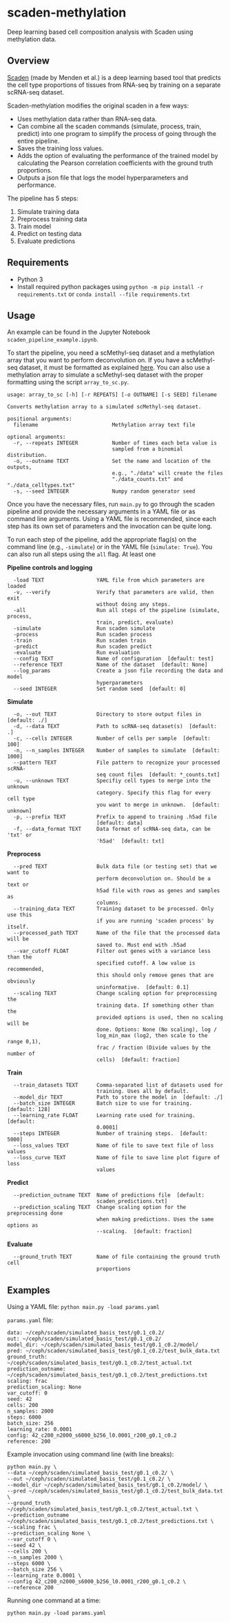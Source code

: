 # scaden-methylation
Deep learning based cell composition analysis with Scaden using methylation data.

## Overview
[Scaden](https://github.com/KevinMenden/scaden) (made by Menden et al.) is a deep learning based tool that predicts the cell type proportions of tissues from RNA-seq by  training on a separate scRNA-seq dataset.

Scaden-methylation modifies the original scaden in a few ways:
- Uses methylation data rather than RNA-seq data.
- Can combine all the scaden commands (simulate, process, train, predict) into one program to simplify the process of going through the entire pipeline.
- Saves the training loss values.
- Adds the option of evaluating the performance of the trained model by calculating the Pearson correlation coefficients with the ground truth proportions.
- Outputs a json file that logs the model hyperparameters and performance.

The pipeline has 5 steps:
1. Simulate training data
2. Preprocess training data
3. Train model
4. Predict on testing data
5. Evaluate predictions

## Requirements
- Python 3
- Install required python packages using `python -m pip install -r requirements.txt` or `conda install --file requirements.txt`

## Usage
An example can be found in the Jupyter Notebook `scaden_pipeline_example.ipynb`.

To start the pipeline, you need a scMethyl-seq dataset and a methylation array that you want to perform deconvolution on. If you have a scMethyl-seq dataset, it must be formatted as explained [here](https://scaden.readthedocs.io/en/latest/usage.html#scrna-seq-data-processing).
You can also use a methylation array to simulate a scMethyl-seq dataset with the proper formatting using the script `array_to_sc.py`.
```
usage: array_to_sc [-h] [-r REPEATS] [-o OUTNAME] [-s SEED] filename

Converts methylation array to a simulated scMethyl-seq dataset.

positional arguments:
  filename                        Methylation array text file

optional arguments:
  -r, --repeats INTEGER           Number of times each beta value is 
                                  sampled from a binomial distribution.
  -o, --outname TEXT              Set the name and location of the outputs, 
                                  e.g., "./data" will create the files 
                                  "./data_counts.txt" and "./data_celltypes.txt"
  -s, --seed INTEGER              Numpy random generator seed
```

Once you have the necessary files, run `main.py` to go through the scaden pipeline and provide the necessary arguments in a YAML file or as command line arguments. Using a YAML file is recommended, since each step has its own set of parameters and the invocation can be quite long.

To run each step of the pipeline, add the appropriate flag(s) on the command line (e.g., `-simulate`) or in the YAML file (`simulate: True`). You can also run all steps using the `all` flag. At least one 

**Pipeline controls and logging**
```
  -load TEXT                 YAML file from which parameters are loaded
  -v, --verify               Verify that parameters are valid, then exit
                             without doing any steps.
  -all                       Run all steps of the pipeline (simulate, process,
                             train, predict, evaluate)
  -simulate                  Run scaden simulate
  -process                   Run scaden process
  -train                     Run scaden train
  -predict                   Run scaden predict
  -evaluate                  Run evaluation
  --config TEXT              Name of configuration  [default: test]
  --reference TEXT           Name of the dataset  [default: None]
  --log_params               Create a json file recording the data and model
                             hyperparameters
  --seed INTEGER             Set random seed  [default: 0]
```

**Simulate**
```
  -o, --out TEXT             Directory to store output files in  [default: ./]
  -d, --data TEXT            Path to scRNA-seq dataset(s)  [default: .]
  -c, --cells INTEGER        Number of cells per sample  [default: 100]
  -n, --n_samples INTEGER    Number of samples to simulate  [default: 1000]
  --pattern TEXT             File pattern to recognize your processed scRNA-
                             seq count files  [default: *_counts.txt]
  -u, --unknown TEXT         Specifiy cell types to merge into the unknown
                             category. Specify this flag for every cell type
                             you want to merge in unknown.  [default: unknown]
  -p, --prefix TEXT          Prefix to append to training .h5ad file
                             [default: data]
  -f, --data_format TEXT     Data format of scRNA-seq data, can be 'txt' or
                             'h5ad'  [default: txt]
```

**Preprocess**
```
  --pred TEXT                Bulk data file (or testing set) that we want to
                             perform deconvolution on. Should be a text or
                             h5ad file with rows as genes and samples as
                             columns.
  --training_data TEXT       Training dataset to be processed. Only use this
                             if you are running 'scaden process' by itself.
  --processed_path TEXT      Name of the file that the processed data will be
                             saved to. Must end with .h5ad
  --var_cutoff FLOAT         Filter out genes with a variance less than the
                             specified cutoff. A low value is recommended,
                             this should only remove genes that are obviously
                             uninformative.  [default: 0.1]
  --scaling TEXT             Change scaling option for preprocessing the
                             training data. If something other than the
                             provided options is used, then no scaling will be
                             done. Options: None (No scaling), log /
                             log_min_max (log2, then scale to the range 0,1),
                             frac / fraction (Divide values by the number of
                             cells)  [default: fraction]
```

**Train**
```
  --train_datasets TEXT      Comma-separated list of datasets used for
                             training. Uses all by default.
  --model_dir TEXT           Path to store the model in  [default: ./]
  --batch_size INTEGER       Batch size to use for training.  [default: 128]
  --learning_rate FLOAT      Learning rate used for training.  [default:
                             0.0001]
  --steps INTEGER            Number of training steps.  [default: 5000]
  --loss_values TEXT         Name of file to save text file of loss values
  --loss_curve TEXT          Name of file to save line plot figure of loss
                             values
```

**Predict**
```
  --prediction_outname TEXT  Name of predictions file  [default:
                             scaden_predictions.txt]
  --prediction_scaling TEXT  Change scaling option for the preprocessing done
                             when making predictions. Uses the same options as
                             --scaling.  [default: fraction]
```

**Evaluate**
```
  --ground_truth TEXT        Name of file containing the ground truth cell
                             proportions
```

## Examples
Using a YAML file:
`python main.py -load params.yaml`

`params.yaml` file:
```
data: ~/ceph/scaden/simulated_basis_test/g0.1_c0.2/
out: ~/ceph/scaden/simulated_basis_test/g0.1_c0.2/
model_dir: ~/ceph/scaden/simulated_basis_test/g0.1_c0.2/model/
pred: ~/ceph/scaden/simulated_basis_test/g0.1_c0.2/test_bulk_data.txt
ground_truth: ~/ceph/scaden/simulated_basis_test/g0.1_c0.2/test_actual.txt
prediction_outname: ~/ceph/scaden/simulated_basis_test/g0.1_c0.2/test_predictions.txt
scaling: frac
prediction_scaling: None
var_cutoff: 0
seed: 42
cells: 200
n_samples: 2000
steps: 6000
batch_size: 256
learning_rate: 0.0001
config: 42_c200_n2000_s6000_b256_l0.0001_r200_g0.1_c0.2
reference: 200
```


Example invocation using command line (with line breaks):
```
python main.py \
--data ~/ceph/scaden/simulated_basis_test/g0.1_c0.2/ \
--out ~/ceph/scaden/simulated_basis_test/g0.1_c0.2/ \
--model_dir ~/ceph/scaden/simulated_basis_test/g0.1_c0.2/model/ \
--pred ~/ceph/scaden/simulated_basis_test/g0.1_c0.2/test_bulk_data.txt \
--ground_truth ~/ceph/scaden/simulated_basis_test/g0.1_c0.2/test_actual.txt \
--prediction_outname ~/ceph/scaden/simulated_basis_test/g0.1_c0.2/test_predictions.txt \
--scaling frac \
--prediction_scaling None \
--var_cutoff 0 \
--seed 42 \
--cells 200 \
--n_samples 2000 \
--steps 6000 \
--batch_size 256 \
--learning_rate 0.0001 \
--config 42_c200_n2000_s6000_b256_l0.0001_r200_g0.1_c0.2 \
--reference 200
```

Running one command at a time:
```
python main.py -load params.yaml
```
